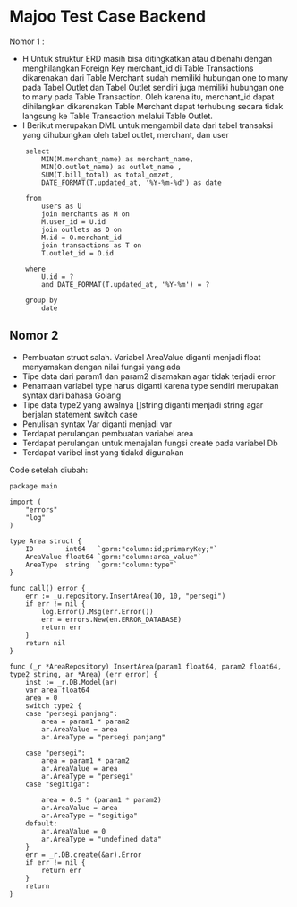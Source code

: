 # Majoo Test Case Backend

Nomor 1 :

- H
  Untuk struktur ERD masih bisa ditingkatkan atau dibenahi dengan menghilangkan Foreign Key merchant_id di Table Transactions dikarenakan dari Table Merchant sudah memiliki hubungan one to many pada Tabel Outlet dan Tabel Outlet sendiri juga memiliki hubungan one to many pada Table Transaction. Oleh karena itu, merchant_id dapat dihilangkan dikarenakan Table Merchant dapat terhubung secara tidak langsung ke Table Transaction melalui Table Outlet.
- I
  Berikut merupakan DML untuk mengambil data dari tabel transaksi yang dihubungkan oleh tabel outlet, merchant, dan user

```
    select
	    MIN(M.merchant_name) as merchant_name,
	    MIN(O.outlet_name) as outlet_name ,
	    SUM(T.bill_total) as total_omzet,
	    DATE_FORMAT(T.updated_at, '%Y-%m-%d') as date

    from
	    users as U
	    join merchants as M on
	    M.user_id = U.id
	    join outlets as O on
	    M.id = O.merchant_id
	    join transactions as T on
	    T.outlet_id = O.id

    where
	    U.id = ?
	    and DATE_FORMAT(T.updated_at, '%Y-%m') = ?

    group by
	    date
```

## Nomor 2

- Pembuatan struct salah. Variabel AreaValue diganti menjadi float menyamakan dengan nilai fungsi yang ada
- Tipe data dari param1 dan param2 disamakan agar tidak terjadi error
- Penamaan variabel type harus diganti karena type sendiri merupakan syntax dari bahasa Golang
- Tipe data type2 yang awalnya []string diganti menjadi string agar berjalan statement switch case
- Penulisan syntax Var diganti menjadi var
- Terdapat perulangan pembuatan variabel area
- Terdapat perulangan untuk menajalan fungsi create pada variabel Db
- Terdapat varibel inst yang tidakd digunakan

Code setelah diubah:

```
package main

import (
	"errors"
	"log"
)

type Area struct {
	ID        int64   `gorm:"column:id;primaryKey;"`
	AreaValue float64 `gorm:"column:area_value"`
	AreaType  string  `gorm:"column:type"`
}

func call() error {
	err := _u.repository.InsertArea(10, 10, "persegi")
	if err != nil {
		log.Error().Msg(err.Error())
		err = errors.New(en.ERROR_DATABASE)
		return err
	}
	return nil
}

func (_r *AreaRepository) InsertArea(param1 float64, param2 float64, type2 string, ar *Area) (err error) {
	inst := _r.DB.Model(ar)
	var area float64
	area = 0
	switch type2 {
	case "persegi panjang":
		area = param1 * param2
		ar.AreaValue = area
		ar.AreaType = "persegi panjang"

	case "persegi":
		area = param1 * param2
		ar.AreaValue = area
		ar.AreaType = "persegi"
	case "segitiga":

		area = 0.5 * (param1 * param2)
		ar.AreaValue = area
		ar.AreaType = "segitiga"
	default:
		ar.AreaValue = 0
		ar.AreaType = "undefined data"
	}
	err = _r.DB.create(&ar).Error
	if err != nil {
		return err
	}
	return
}
```
